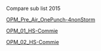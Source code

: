 Compare sub list 2015

<a href="http://akiws33.github.io/DiffSubB/2015/OPM.html">OPM_Pre_Air_OnePunch-4nonStorm</a>

<a href="http://akiws33.github.io/DiffSubB/2015/OPM_01_HS-Commie.html">OPM_01_HS-Commie</a> 

<a href="http://akiws33.github.io/DiffSubB/2015/OPM_02_HS-Commie.html">OPM_02_HS-Commie</a> 
